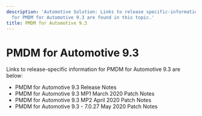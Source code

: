 ```yaml
---
description: 'Automotive Solution: Links to release specific-information
  for PMDM for Automotive 9.3 are found in this topic.'
title: PMDM for Automotive 9.3
---
```


PMDM for Automotive 9.3
=======================

Links to release-specific information for PMDM for Automotive 9.3 are
below:

-   PMDM for Automotive 9.3 Release Notes
-   PMDM for Automotive 9.3 MP1 March 2020 Patch Notes
-   PMDM for Automotive 9.3 MP2 April 2020 Patch Notes
-   PMDM for Automotive 9.3 - 7.0.27 May 2020 Patch Notes
